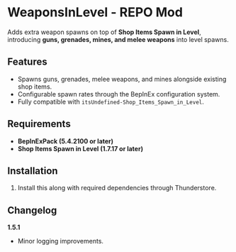 # WeaponsInLevel - REPO Mod

Adds extra weapon spawns on top of **Shop Items Spawn in Level**, introducing **guns, grenades, mines, and melee weapons** into level spawns.

## Features
- Spawns guns, grenades, melee weapons, and mines alongside existing shop items.
- Configurable spawn rates through the BepInEx configuration system.
- Fully compatible with `itsUndefined-Shop_Items_Spawn_in_Level`.

## Requirements
- **BepInExPack (5.4.2100 or later)**
- **Shop Items Spawn in Level (1.7.17 or later)**

## Installation
1. Install this along with required dependencies through Thunderstore.

## Changelog
**1.5.1**
- Minor logging improvements.
